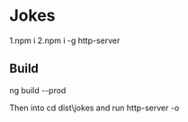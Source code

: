 # Jokes
1.npm i
2.npm i -g http-server

## Build
ng build --prod 

Then into cd dist\jokes and run http-server -o 


